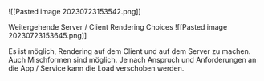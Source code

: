 ![[Pasted image 20230723153542.png]]



Weitergehende Server / Client Rendering Choices
![[Pasted image 20230723153645.png]]

Es ist möglich, Rendering auf dem Client und auf dem Server zu machen.
Auch Mischformen sind möglich.
Je nach Anspruch und Anforderungen an die App / Service kann die Load verschoben werden.


